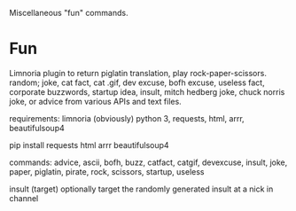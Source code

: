 Miscellaneous "fun" commands.

# Fun
Limnoria plugin to return piglatin translation, play rock-paper-scissors. random; joke, cat fact, cat .gif, dev excuse, bofh excuse, useless fact, corporate buzzwords, startup idea, insult, mitch hedberg joke, chuck norris joke, or advice from various APIs and text files.


requirements: limnoria (obviously) python 3, requests, html, arrr, beautifulsoup4


pip install requests html arrr beautifulsoup4


commands: advice, ascii, bofh, buzz, catfact, catgif, devexcuse, insult, joke, paper, piglatin, pirate, rock, scissors, startup, useless
  
insult (target) optionally target the randomly generated insult at a nick in channel

